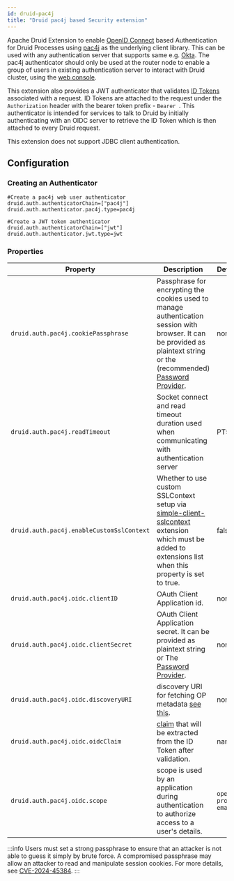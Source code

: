 ```yaml
---
id: druid-pac4j
title: "Druid pac4j based Security extension"
---
```


<!--
  ~ Licensed to the Apache Software Foundation (ASF) under one
  ~ or more contributor license agreements.  See the NOTICE file
  ~ distributed with this work for additional information
  ~ regarding copyright ownership.  The ASF licenses this file
  ~ to you under the Apache License, Version 2.0 (the
  ~ "License"); you may not use this file except in compliance
  ~ with the License.  You may obtain a copy of the License at
  ~
  ~   http://www.apache.org/licenses/LICENSE-2.0
  ~
  ~ Unless required by applicable law or agreed to in writing,
  ~ software distributed under the License is distributed on an
  ~ "AS IS" BASIS, WITHOUT WARRANTIES OR CONDITIONS OF ANY
  ~ KIND, either express or implied.  See the License for the
  ~ specific language governing permissions and limitations
  ~ under the License.
  -->


Apache Druid Extension to enable [OpenID Connect](https://openid.net/connect/) based Authentication for Druid Processes using [pac4j](https://github.com/pac4j/pac4j) as the underlying client library.
This can be used  with any authentication server that supports same e.g. [Okta](https://developer.okta.com/).
The pac4j authenticator should only be used at the router node to enable a group of users in existing authentication server to interact with Druid cluster, using the [web console](../../operations/web-console.md). 

This extension also provides a JWT authenticator that validates [ID Tokens](https://openid.net/specs/openid-connect-core-1_0.html#CodeIDToken) associated with a request. ID Tokens are attached to the request under the `Authorization` header with the bearer token prefix - `Bearer `. This authenticator is intended for services to talk to Druid by initially authenticating with an OIDC server to retrieve the ID Token which is then attached to every Druid request.

This extension does not support JDBC client authentication.

## Configuration

### Creating an Authenticator
```
#Create a pac4j web user authenticator
druid.auth.authenticatorChain=["pac4j"]
druid.auth.authenticator.pac4j.type=pac4j

#Create a JWT token authenticator
druid.auth.authenticatorChain=["jwt"]
druid.auth.authenticator.jwt.type=jwt
```

### Properties
|Property|Description|Default|required|
|--------|---------------|-----------|-------|
|`druid.auth.pac4j.cookiePassphrase`|Passphrase for encrypting the cookies used to manage authentication session with browser. It can be provided as plaintext string or the (recommended) [Password Provider](../../operations/password-provider.md).|none|Yes|
|`druid.auth.pac4j.readTimeout`|Socket connect and read timeout duration used when communicating with authentication server|PT5S|No|
|`druid.auth.pac4j.enableCustomSslContext`|Whether to use custom SSLContext setup via [simple-client-sslcontext](simple-client-sslcontext.md) extension which must be added to extensions list when this property is set to true.|false|No|
|`druid.auth.pac4j.oidc.clientID`|OAuth Client Application id.|none|Yes|
|`druid.auth.pac4j.oidc.clientSecret`|OAuth Client Application secret. It can be provided as plaintext string or The [Password Provider](../../operations/password-provider.md).|none|Yes|
|`druid.auth.pac4j.oidc.discoveryURI`|discovery URI for fetching OP metadata [see this](http://openid.net/specs/openid-connect-discovery-1_0.html).|none|Yes|
|`druid.auth.pac4j.oidc.oidcClaim`|[claim](https://openid.net/specs/openid-connect-core-1_0.html#Claims) that will be extracted from the ID Token after validation.|name|No|
|`druid.auth.pac4j.oidc.scope`| scope is used by an application during authentication to authorize access to a user's details.|`openid profile email`|No|

:::info
Users must set a strong passphrase to ensure that an attacker is not able to guess it simply by brute force.
A compromised passphrase may allow an attacker to read and manipulate session cookies.
For more details, see [CVE-2024-45384](https://nvd.nist.gov/vuln/detail/CVE-2024-45384).
:::